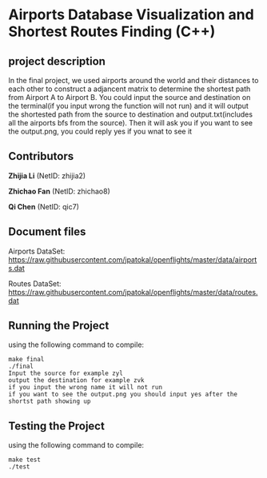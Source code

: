 # **Airports Database** **Visualization and Shortest Routes Finding (C++)**

## project description

In the final project, we used airports around the world and their distances to each other to construct a adjancent matrix to determine the shortest path from Airport A to Airport B. You could input the source and destination on the terminal(if you input wrong the function will not run) and it will output the shortested path from the source to destination and output.txt(includes all the airports bfs from the source). Then it will ask you if you want to see the output.png, you could reply yes if you wnat to see it

## Contributors

**Zhijia Li** (NetID: zhijia2)

**Zhichao Fan** (NetID: zhichao8)

**Qi Chen** (NetID: qic7)


## Document files

Airports DataSet: https://raw.githubusercontent.com/jpatokal/openflights/master/data/airports.dat

Routes DataSet: https://raw.githubusercontent.com/jpatokal/openflights/master/data/routes.dat


## Running the Project
using the following command to compile:
```
make final
./final
Input the source for example zyl
output the destination for example zvk
if you input the wrong name it will not run 
if you want to see the output.png you should input yes after the shortst path showing up
```
## Testing the Project
using the following command to compile:
```
make test
./test
```
